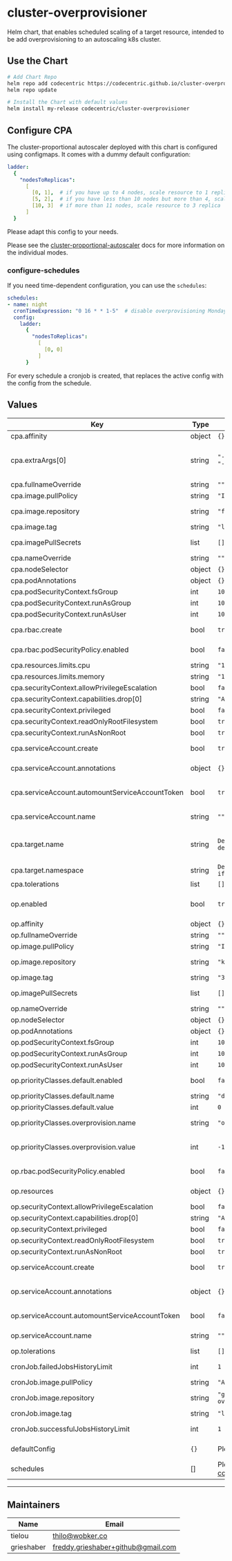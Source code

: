 # cluster-overprovisioner
Helm chart, that enables scheduled scaling of a target resource, intended to be add overprovisioning to an autoscaling k8s cluster.

## Use the Chart

```bash
# Add Chart Repo
helm repo add codecentric https://codecentric.github.io/cluster-overprovisioner
helm repo update

# Install the Chart with default values
helm install my-release codecentric/cluster-overprovisioner
```

## Configure CPA

The cluster-proportional autoscaler deployed with this chart is configured using configmaps. It comes with a dummy default configuration:
```yaml
ladder:
  {
    "nodesToReplicas":
      [
        [0, 1],  # if you have up to 4 nodes, scale resource to 1 replica
        [5, 2],  # if you have less than 10 nodes but more than 4, scale resource to 2 replica
        [10, 3]  # if more than 11 nodes, scale resource to 3 replica
      ]
  }
```
Please adapt this config to your needs.

Please see the [cluster-proportional-autoscaler](https://github.com/kubernetes-sigs/cluster-proportional-autoscaler#control-patterns-and-configmap-formats) docs for more information on the individual modes.

### configure-schedules
If you need time-dependent configuration, you can use the `schedules`:
```yaml
schedules:
- name: night
  cronTimeExpression: "0 16 * * 1-5"  # disable overprovisioning Monday - Friday from 6pm
  config:
    ladder:
      {
        "nodesToReplicas":
          [
            [0, 0]
          ]
      }
```

For every schedule a cronjob is created, that replaces the active config with the config from the schedule.

## Values

| Key | Type | Default | Description |
|-----|------|---------|-------------|
| cpa.affinity | object | `{}` | PodAffinity of the cpa Pod |
| cpa.extraArgs[0] | string | `"--logtostderr=true"` <br /> `"--v=2"` | Additional args for the cpa (refer to [cluster-proportional-autoscaler/README.md](https://github.com/kubernetes-sigs/cluster-proportional-autoscaler#readme) for more information) |
| cpa.fullnameOverride | string | `""` |  |
| cpa.image.pullPolicy | string | `"IfNotPresent"` | ImagePullPolicy |
| cpa.image.repository | string | `"freddyfroehlich/cpa-dirty"` | Name of the image to be used for cpa (\<repo>/\<image>) |
| cpa.image.tag | string | `"latest"` | Docker tag |
| cpa.imagePullSecrets | list | `[]` | PullSecrets, if pulling from a private registry |
| cpa.nameOverride | string | `""` |  |
| cpa.nodeSelector | object | `{}` | NodeSelector of the cpa Pod |
| cpa.podAnnotations | object | `{}` | Annotations to add to the cpa Pod |
| cpa.podSecurityContext.fsGroup | int | `1000` |  |
| cpa.podSecurityContext.runAsGroup | int | `1000` |  |
| cpa.podSecurityContext.runAsUser | int | `1000` |  |
| cpa.rbac.create | bool | `true` | Specifies whether RBAC-Ressources should be created |
| cpa.rbac.podSecurityPolicy.enabled | bool | `false` | Specifies whether a PSP should be created |
| cpa.resources.limits.cpu | string | `"100m"` | CPU Limit for cpa-Pod |
| cpa.resources.limits.memory | string | `"128Mi"` | Memory Limit for cpa-Pod |
| cpa.securityContext.allowPrivilegeEscalation | bool | `false` | Allow privilege escalation |
| cpa.securityContext.capabilities.drop[0] | string | `"ALL"` | Capabilities to drop |
| cpa.securityContext.privileged | bool | `false` | Run pod privileged |
| cpa.securityContext.readOnlyRootFilesystem | bool | `true` | Mount FS read-only |
| cpa.securityContext.runAsNonRoot | bool | `true` | Run pod as non-root user |
| cpa.serviceAccount.create | bool | `true` | Specifies whether a service account should be created |
| cpa.serviceAccount.annotations | object | `{}` | Annotations to add to the service account |
| cpa.serviceAccount.automountServiceAccountToken | bool | `true` | Mount ServiceAccount-Token (true, because cpa accesses kube-api) |
| cpa.serviceAccount.name | string | `""` | Name of the Service Account to use |
| cpa.target.name | string | `Defaults to the op-deployment, if enabled.` | Name of the scalable-resource, that should be scaled by the cpa. Must be in form of `<resource-type>/<resource-name>` |
| cpa.target.namespace | string | `Default to the op-namespace, if enabled.` | Namespace of the target resource |
| cpa.tolerations | list | `[]` | Tolerations of the cpa Pod |
| op.enabled | bool | `true` | Specifies, whether the default overprovisioning Deployment should be used. |
| op.affinity | object | `{}` | PodAffinity of the cpa Pod |
| op.fullnameOverride | string | `""` |  |
| op.image.pullPolicy | string | `"IfNotPresent"` | ImagePullPolicy |
| op.image.repository | string | `"k8s.gcr.io/pause"` | Image of the overprovisioning deployment |
| op.image.tag | string | `"3.2"` | Docker tag |
| op.imagePullSecrets | list | `[]` | PullSecrets, if pulling from a private registry |
| op.nameOverride | string | `""` |  |
| op.nodeSelector | object | `{}` | NodeSelector of op Pod |
| op.podAnnotations | object | `{}` | Annotations to add to the op Pod |
| op.podSecurityContext.fsGroup | int | `1000` |  |
| op.podSecurityContext.runAsGroup | int | `1000` |  |
| op.podSecurityContext.runAsUser | int | `1000` |  |
| op.priorityClasses.default.enabled | bool | `false` | Specifies, whether a default priorityClass should be created |
| op.priorityClasses.default.name | string | `"default"` | Name of the default priorityClass |
| op.priorityClasses.default.value | int | `0` | Priority of the default priorityClass |
| op.priorityClasses.overprovision.name | string | `"overprovision"` | Name of the overprovisioning priorityClass |
| op.priorityClasses.overprovision.value | int | `-1` | Priority of the default priorityClass (intended to by lower than `op.priorityClasses.default.value`) |
| op.rbac.podSecurityPolicy.enabled | bool | `false` | Specifies whether a PSP should be created |
| op.resources | object | `{}` | Resource-information for the op Deployment |
| op.securityContext.allowPrivilegeEscalation | bool | `false` | Allow privilege escalation |
| op.securityContext.capabilities.drop[0] | string | `"ALL"` | `"ALL"` | Capabilities to drop |
| op.securityContext.privileged | bool | `false` | Run pod privileged |
| op.securityContext.readOnlyRootFilesystem | bool | `true` | Mount FS read-only |
| op.securityContext.runAsNonRoot | bool | `true` | Run pod as non-root user |
| op.serviceAccount.create | bool | `true` | Specifies whether a service account should be created |
| op.serviceAccount.annotations | object | `{}` | Mount ServiceAccount-Token (true, because cpa accesses kube-api)|
| op.serviceAccount.automountServiceAccountToken | bool | `false` | Annotations to add to the service account |
| op.serviceAccount.name | string | `""` | Name of the Service Account to use  |
| op.tolerations | list | `[]` | Tolerations of the cpa Pod |
| cronJob.failedJobsHistoryLimit | int | `1` | Specifies, how many failed Jobs should be kept |
| cronJob.image.pullPolicy | string | `"Always"` | ImagePullPolicy |
| cronJob.image.repository | string | `"ghcr.io/codecentric/cluster-overprovisioner-helper"` | Image used to executed the cronjob |
| cronJob.image.tag | string | `"latest"` | Docker tag |
| cronJob.successfulJobsHistoryLimit | int | `1` | Specifies, how many successfull Jobs should be kept |
| defaultConfig | `{}` | Please refer to [default-config](#default) | Config to be used as the default config (see [cpa-config](#configure-cpa)) |
| schedules | [] | Please refer to [scheduler-config](#configure-schedules) | Configure a list of schedules, that used be created |
----------------------------------------------

## Maintainers

| Name | Email |
| ---- | ------ |
| tielou | thilo@wobker.co |
| grieshaber | freddy.grieshaber+github@gmail.com |
